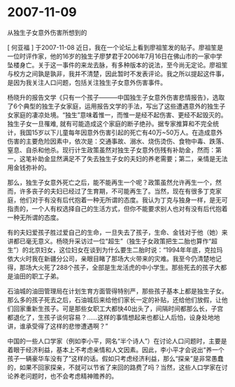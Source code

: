 # 2007-11-09

从独生子女意外伤害所想到的 

[ 何亚福 ] 于2007-11-08    近日，我在一个论坛上看到廖祖笙发的贴子。廖祖笙是一位时评作家，他的16岁的独生子廖梦君于2006年7月16日在佛山市的一家中学坠楼身亡。关于这一事件的来龙去脉，有多种版本的说法，至今尚无定论。廖祖笙与校方之间孰是孰非，我并不清楚，因此暂时不发表评论。我之所以提起这件事，是因为我关注人口问题，包括关注独生子女意外伤害事件。

杨晓升的报告文学《只有一个孩子———中国独生子女意外伤害悲情报告》，选取了6个典型的独生子女家庭，运用报告文学的手法，写出了这些遭遇意外的独生子女家庭的凄凉处境。“独生”意味着惟一，而惟一是经不起伤害、更经不起毁灭的。独生子女一旦罹难, 就有可能造成这个家庭的断子绝孙。据专家推算和不完全统计，我国15岁以下儿童每年因意外伤害引起的死亡有40万~50万人。在造成意外伤害的主要危险因素中，依次是：交通事故、溺水、烧伤烫伤、食物中毒、跌落、窒息、自杀和他杀。现行计生政策虽然对独生子女意外伤残有补助金，然而：第一，这笔补助金显然满足不了失去独生子女的夫妇的养老需要；第二，亲情是无法用金钱弥补的。

那么，独生子女意外死亡之后，能不能再生一个呢？政策虽然允许再生一个，然而，许多丧子的夫妇已经过了生育期，不可能再生了。当然，现在有很多丁克家庭，他们对于有没有后代抱着一种无所谓的态度。我认为丁克与独身一样，是无可指责的，一个人有权选择自己的生活方式，但你不能要求别人也对有没有后代抱着一种无所谓的态度。

有的夫妇爱孩子胜过爱自己的生命，一旦失去了孩子，生命、金钱对于他（她）来讲都已毫无意义。杨晓升采访过一位“超生”（独生子女政策把生二胎也算作“超生”）的北京妇女，这位妇女在谈到为什么要生二胎时说：“1994年年底，克拉玛依大火时我在新疆分公司，亲眼目睹了那场大火带来的灾难。我至今仍清楚地记得，那场大火死了288个孩子，全部是生龙活虎的中小学生。那些死去的孩子大都是油田的职工子弟。

石油城的油田管理局在计划生育方面管得特别严，那些孩子基本上都是独生子女。那么多的孩子死去之后，石油城后来给他们家长一定的补贴，还给他们放假，让他们回家重新生孩子。可是那些女职工大都快40出头了，间隔时间都那么长，子宫都退化了，生孩子谈何容易？……这样的事情想起来也都让人后怕，设身处地地讲，谁承受得了这样的悲惨遭遇啊？”

中国的一些人口学家（例如李小平，网名“半个诗人”）在讨论人口问题时，主要是着眼于经济利益，基本上不考虑亲情和人文因素。因此，李小平才会说出“养一个孩子一辆豪华车没有了”这样的话。假如只考虑经济利益，那么“探亲”是非常愚蠢的，如果不回家探亲，不就可以节省了来回的路费了吗？当然，这些人口学家在讨论养老问题时，也不会考虑精神赡养的。
